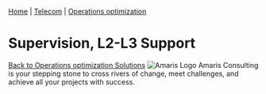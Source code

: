 [Home](https://amaris.com) | [Telecom](https://amaris.com/business-line/telecom/) | [Operations optimization](https://amaris.com/business-line/telecom/operations-optimization/)
# Supervision, L2-L3 Support
[Back to Operations optimization Solutions](https://amaris.com/business-line/telecom/operations-optimization/)
![Amaris Logo](https://amaris.com/wp-content/themes/amaris/dist/images/amaris-logo-pink.svg)
Amaris Consulting is your stepping stone to cross rivers of change, meet challenges, and achieve all your projects with success.

